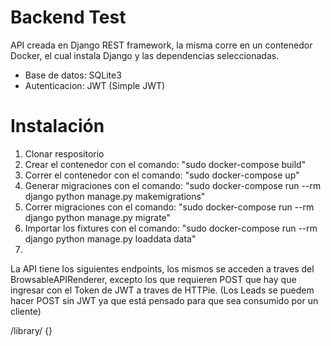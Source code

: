 # Backend Test

API creada en Django REST framework, la misma corre en un contenedor Docker, el cual instala Django y las dependencias seleccionadas.

- Base de datos: SQLite3
- Autenticacion: JWT (Simple JWT)

# Instalación
1. Clonar respositorio
2. Crear el contenedor con el comando: "sudo docker-compose build"
3. Correr el contenedor con el comando: "sudo docker-compose up"
4. Generar migraciones con el comando: "sudo docker-compose run --rm django python manage.py makemigrations"
5. Correr migraciones con el comando: "sudo docker-compose run --rm django python manage.py migrate"
6. Importar los fixtures con el comando: "sudo docker-compose run --rm django python manage.py loaddata data"
7. 



La API tiene los siguientes endpoints, los mismos se acceden a traves del BrowsableAPIRenderer, excepto los que requieren POST que hay que ingresar con el Token de JWT a traves de HTTPie. (Los Leads se puedem hacer POST sin JWT ya que está pensado para que sea consumido por un cliente)

/library/ {}
